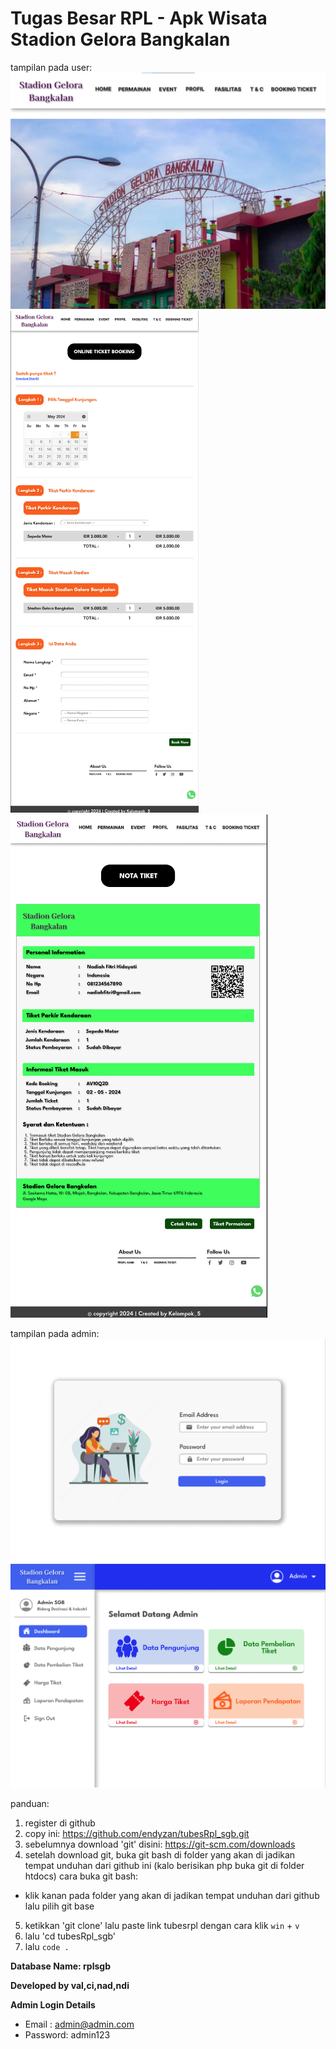 # Tugas Besar RPL - Apk Wisata Stadion Gelora Bangkalan
tampilan pada user:
![Deskripsi Gambar](https://github.com/endyzan/tubesRpl_sgb/blob/main/upload/demo/1.1.png)
![Deskripsi Gambar](https://github.com/endyzan/tubesRpl_sgb/blob/main/upload/demo/1.2.png)
![Deskripsi Gambar](https://github.com/endyzan/tubesRpl_sgb/blob/main/upload/demo/1.3.png)


tampilan pada admin:
![Deskripsi Gambar](https://github.com/endyzan/tubesRpl_sgb/blob/main/upload/demo/2.1.png)
![Deskripsi Gambar](https://github.com/endyzan/tubesRpl_sgb/blob/main/upload/demo/2.2.png)


panduan:
1. register di github
2. copy ini: https://github.com/endyzan/tubesRpl_sgb.git
3. sebelumnya download 'git' disini: https://git-scm.com/downloads
4. setelah download git, buka git bash di folder yang akan di jadikan tempat unduhan dari github ini (kalo berisikan php buka git di folder htdocs)
cara buka git bash:
- klik kanan pada folder yang akan di jadikan tempat unduhan dari github lalu pilih git base
5. ketikkan 'git clone' lalu paste link tubesrpl dengan cara klik ```win``` + ```v```
6. lalu 'cd tubesRpl_sgb'
7. lalu ```code .```



**Database Name: rplsgb**

**Developed by val,ci,nad,ndi**

**Admin Login Details**

- Email   : admin@admin.com
- Password: admin123
